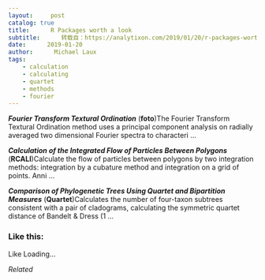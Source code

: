 ```yaml
---
layout:     post
catalog: true
title:      R Packages worth a look
subtitle:      转载自：https://analytixon.com/2019/01/20/r-packages-worth-a-look-1399/
date:      2019-01-20
author:      Michael Laux
tags:
    - calculation
    - calculating
    - quartet
    - methods
    - fourier
---
```


***Fourier Transform Textural Ordination*** (**foto**)The Fourier Transform Textural Ordination method uses a principal component analysis on radially averaged two dimensional Fourier spectra to characteri …

***Calculation of the Integrated Flow of Particles Between Polygons*** (**RCALI**)Calculate the flow of particles between polygons by two integration methods: integration by a cubature method and integration on a grid of points. Anni …

***Comparison of Phylogenetic Trees Using Quartet and Bipartition Measures*** (**Quartet**)Calculates the number of four-taxon subtrees consistent with a pair of cladograms, calculating the symmetric quartet distance of Bandelt & Dress (1 …





### Like this:

Like Loading...


*Related*

